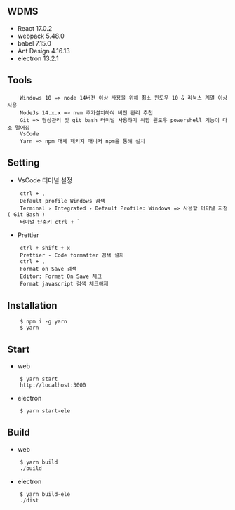 ## WDMS

- React 17.0.2
- webpack 5.48.0
- babel 7.15.0
- Ant Design 4.16.13
- electron 13.2.1

## Tools

```
    Windows 10 => node 14버전 이상 사용을 위해 최소 윈도우 10 & 리눅스 계열 이상 사용
    NodeJs 14.x.x => nvm 추가설치하여 버전 관리 추천
    Git => 형상관리 및 git bash 터미널 사용하기 위함 윈도우 powershell 기능이 다소 떨어짐
    VsCode
    Yarn => npm 대체 패키지 매니저 npm을 통해 설치
```

## Setting

- VsCode 터미널 설정

```
    ctrl + ,
    Default profile Windows 검색
    Terminal › Integrated › Default Profile: Windows => 사용할 터미널 지정( Git Bash )
    터미널 단축키 ctrl + `
```

- Prettier

```
    ctrl + shift + x
    Prettier - Code formatter 검색 설치
    ctrl + ,
    Format on Save 검색
    Editor: Format On Save 체크
    Format javascript 검색 체크해제

```

## Installation

```
    $ npm i -g yarn
    $ yarn

```

## Start

- web

```
    $ yarn start
    http://localhost:3000
```

- electron

```
    $ yarn start-ele
```

## Build

- web

```
    $ yarn build
    ./build
```

- electron

```
    $ yarn build-ele
    ./dist
```
